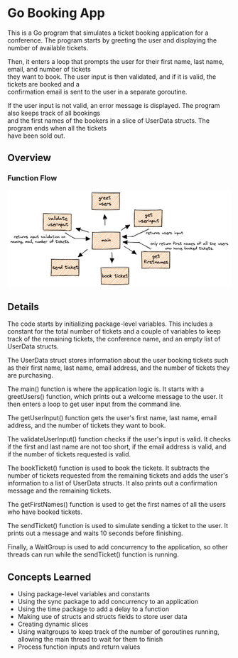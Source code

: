 # Go Booking App

This is a Go program that simulates a ticket booking application for a conference. The program starts by
greeting the user and displaying the number of available tickets.

Then, it enters a loop that prompts the user for their first name, last name, email, and number of tickets  
they want to book. The user input is then validated, and if it is valid, the tickets are booked and a  
confirmation email is sent to the user in a separate goroutine.  

If the user input is not valid, an error message is displayed. The program also keeps track of all bookings  
and the first names of the bookers in a slice of UserData structs. The program ends when all the tickets  
have been sold out.

## Overview
### Function Flow

![Function Flow](/images/functionflow.png "function flow")

## Details

The code starts by initializing package-level variables. This includes a constant for the total number of tickets and a couple of variables to keep track of the remaining tickets, the conference name, and an empty list of
UserData structs.

The UserData struct stores information about the user booking tickets such as their first name, last name, email address, and the number of tickets they are purchasing.

The main() function is where the application logic is. It starts with a greetUsers() function, which prints out a welcome message to the user. It then enters a loop to get user input from the command line.

The getUserInput() function gets the user's first name, last name, email address, and the number of tickets they want to book.

The validateUserInput() function checks if the user's input is valid. It checks if the first and last name are not too short, if the email address is valid, and if the number of tickets requested is valid.

The bookTicket() function is used to book the tickets. It subtracts the number of tickets requested from the remaining tickets and adds the user's information to a list of UserData
structs. It also prints out a confirmation message and the remaining tickets.

The getFirstNames() function is used to get the first names of all the users who have booked tickets.

The sendTicket() function is used to simulate sending a ticket to the user. It prints out a message and waits 10 seconds before finishing.

Finally, a WaitGroup is used to add concurrency to the application, so other threads can run while the sendTicket() function is running.

## Concepts Learned

- Using package-level variables and constants
- Using the sync package to add concurrency to an application
- Using the time package to add a delay to a function
- Making use of structs and structs fields to store user data
- Creating dynamic slices
- Using waitgroups to keep track of the number of goroutines running, allowing the main thread to wait for them to finish
- Process function inputs and return values